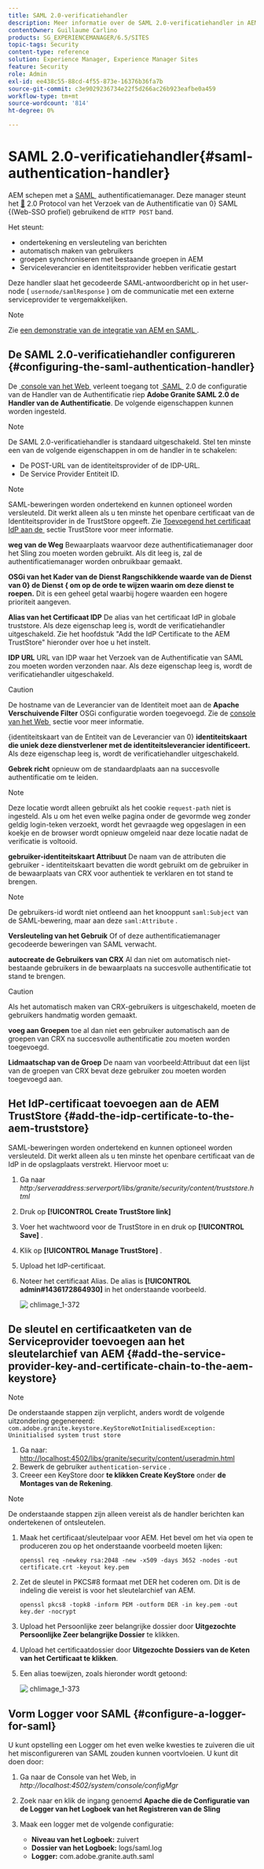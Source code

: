 ```yaml
---
title: SAML 2.0-verificatiehandler
description: Meer informatie over de SAML 2.0-verificatiehandler in AEM.
contentOwner: Guillaume Carlino
products: SG_EXPERIENCEMANAGER/6.5/SITES
topic-tags: Security
content-type: reference
solution: Experience Manager, Experience Manager Sites
feature: Security
role: Admin
exl-id: ee438c55-88cd-4f55-873e-16376b36fa7b
source-git-commit: c3e9029236734e22f5d266ac26b923eafbe0a459
workflow-type: tm+mt
source-wordcount: '814'
ht-degree: 0%

---
```


# SAML 2.0-verificatiehandler{#saml-authentication-handler}

AEM schepen met a [&#x200B; SAML &#x200B;](https://saml.xml.org/saml-specifications) authentificatiemanager. Deze manager steunt het [&#128279;](https://saml.xml.org/saml-specifications) 2.0 Protocol van het Verzoek van de Authentificatie van 0&rbrace; SAML &lbrace;(Web-SSO profiel) gebruikend de `HTTP POST` band.

Het steunt:

* ondertekening en versleuteling van berichten
* automatisch maken van gebruikers
* groepen synchroniseren met bestaande groepen in AEM
* Serviceleverancier en identiteitsprovider hebben verificatie gestart

Deze handler slaat het gecodeerde SAML-antwoordbericht op in het user-node ( `usernode/samlResponse` ) om de communicatie met een externe serviceprovider te vergemakkelijken.

>[!NOTE]
>
>Zie [&#x200B; een demonstratie van de integratie van AEM en SAML &#x200B;](https://experienceleague.adobe.com/docs/experience-cloud-kcs/kbarticles/KA-17481.html?lang=nl-NL).

## De SAML 2.0-verificatiehandler configureren {#configuring-the-saml-authentication-handler}

De [&#x200B; console van het Web &#x200B;](/help/sites-deploying/configuring-osgi.md) verleent toegang tot [&#x200B; SAML &#x200B;](https://saml.xml.org/saml-specifications) 2.0 de configuratie van de Handler van de Authentificatie riep **Adobe Granite SAML 2.0 de Handler van de Authentificatie**. De volgende eigenschappen kunnen worden ingesteld.

>[!NOTE]
>
>De SAML 2.0-verificatiehandler is standaard uitgeschakeld. Stel ten minste een van de volgende eigenschappen in om de handler in te schakelen:
>
>* De POST-URL van de identiteitsprovider of de IDP-URL.
>* De Service Provider Entiteit ID.
>

>[!NOTE]
>
>SAML-beweringen worden ondertekend en kunnen optioneel worden versleuteld. Dit werkt alleen als u ten minste het openbare certificaat van de Identiteitsprovider in de TrustStore opgeeft. Zie [&#x200B; Toevoegend het certificaat IdP aan de &#x200B;](/help/sites-administering/saml-2-0-authenticationhandler.md#add-the-idp-certificate-to-the-aem-truststore) sectie TrustStore voor meer informatie.

**weg van de Weg** Bewaarplaats waarvoor deze authentificatiemanager door het Sling zou moeten worden gebruikt. Als dit leeg is, zal de authentificatiemanager worden onbruikbaar gemaakt.

**OSGi van het Kader van de Dienst Rangschikkende waarde van de Dienst van 0&rbrace; de Dienst &lbrace; om op de orde te wijzen waarin om deze dienst te roepen.** Dit is een geheel getal waarbij hogere waarden een hogere prioriteit aangeven.

**Alias van het Certificaat IDP** De alias van het certificaat IdP in globale truststore. Als deze eigenschap leeg is, wordt de verificatiehandler uitgeschakeld. Zie het hoofdstuk &quot;Add the IdP Certificate to the AEM TrustStore&quot; hieronder over hoe u het instelt.

**IDP URL** URL van IDP waar het Verzoek van de Authentificatie van SAML zou moeten worden verzonden naar. Als deze eigenschap leeg is, wordt de verificatiehandler uitgeschakeld.

>[!CAUTION]
>
>De hostname van de Leverancier van de Identiteit moet aan de **Apache Verschuivende Filter** OSGi configuratie worden toegevoegd. Zie de [&#x200B; console van het Web &#x200B;](/help/sites-deploying/configuring-osgi.md) sectie voor meer informatie.

{identiteitskaart van de Entiteit van de Leverancier van 0} **identiteitskaart die uniek deze dienstverlener met de identiteitsleverancier identificeert.** Als deze eigenschap leeg is, wordt de verificatiehandler uitgeschakeld.

**Gebrek richt** opnieuw om de standaardplaats aan na succesvolle authentificatie om te leiden.

>[!NOTE]
>
>Deze locatie wordt alleen gebruikt als het cookie `request-path` niet is ingesteld. Als u om het even welke pagina onder de gevormde weg zonder geldig login-teken verzoekt, wordt het gevraagde weg opgeslagen in een koekje
>en de browser wordt opnieuw omgeleid naar deze locatie nadat de verificatie is voltooid.

**gebruiker-identiteitskaart Attribuut** De naam van de attributen die gebruiker - identiteitskaart bevatten die wordt gebruikt om de gebruiker in de bewaarplaats van CRX voor authentiek te verklaren en tot stand te brengen.

>[!NOTE]
>
>De gebruikers-id wordt niet ontleend aan het knooppunt `saml:Subject` van de SAML-bewering, maar aan deze `saml:Attribute` .

**Versleuteling van het Gebruik** Of of deze authentificatiemanager gecodeerde beweringen van SAML verwacht.

**autocreate de Gebruikers van CRX** Al dan niet om automatisch niet-bestaande gebruikers in de bewaarplaats na succesvolle authentificatie tot stand te brengen.

>[!CAUTION]
>
>Als het automatisch maken van CRX-gebruikers is uitgeschakeld, moeten de gebruikers handmatig worden gemaakt.

**voeg aan Groepen** toe al dan niet een gebruiker automatisch aan de groepen van CRX na succesvolle authentificatie zou moeten worden toegevoegd.

**Lidmaatschap van de Groep** De naam van voorbeeld:Attribuut dat een lijst van de groepen van CRX bevat deze gebruiker zou moeten worden toegevoegd aan.

## Het IdP-certificaat toevoegen aan de AEM TrustStore {#add-the-idp-certificate-to-the-aem-truststore}

SAML-beweringen worden ondertekend en kunnen optioneel worden versleuteld. Dit werkt alleen als u ten minste het openbare certificaat van de IdP in de opslagplaats verstrekt. Hiervoor moet u:

1. Ga naar *http:/serveraddress:serverport/libs/granite/security/content/truststore.html*
1. Druk op **[!UICONTROL Create TrustStore link]**
1. Voer het wachtwoord voor de TrustStore in en druk op **[!UICONTROL Save]** .
1. Klik op **[!UICONTROL Manage TrustStore]** .
1. Upload het IdP-certificaat.
1. Noteer het certificaat Alias. De alias is **[!UICONTROL admin#1436172864930]** in het onderstaande voorbeeld.

   ![&#x200B; chlimage_1-372 &#x200B;](assets/chlimage_1-372.png)

## De sleutel en certificaatketen van de Serviceprovider toevoegen aan het sleutelarchief van AEM {#add-the-service-provider-key-and-certificate-chain-to-the-aem-keystore}

>[!NOTE]
>
>De onderstaande stappen zijn verplicht, anders wordt de volgende uitzondering gegenereerd: `com.adobe.granite.keystore.KeyStoreNotInitialisedException: Uninitialised system trust store`

1. Ga naar: [&#x200B; http://localhost:4502/libs/granite/security/content/useradmin.html](http://localhost:4502/libs/granite/security/content/useradmin.html)
1. Bewerk de gebruiker `authentication-service` .
1. Creeer een KeyStore door **te klikken Create KeyStore** onder **de Montages van de Rekening**.

>[!NOTE]
>
>De onderstaande stappen zijn alleen vereist als de handler berichten kan ondertekenen of ontsleutelen.

1. Maak het certificaat/sleutelpaar voor AEM. Het bevel om het via open te produceren zou op het onderstaande voorbeeld moeten lijken:

   `openssl req -newkey rsa:2048 -new -x509 -days 3652 -nodes -out certificate.crt -keyout key.pem`

1. Zet de sleutel in PKCS#8 formaat met DER het coderen om. Dit is de indeling die vereist is voor het sleutelarchief van AEM.

   `openssl pkcs8 -topk8 -inform PEM -outform DER -in key.pem -out key.der -nocrypt`

1. Upload het Persoonlijke zeer belangrijke dossier door **Uitgezochte Persoonlijke Zeer belangrijke Dossier** te klikken.
1. Upload het certificaatdossier door **Uitgezochte Dossiers van de Keten van het Certificaat te klikken**.
1. Een alias toewijzen, zoals hieronder wordt getoond:

   ![&#x200B; chlimage_1-373 &#x200B;](assets/chlimage_1-373.png)

## Vorm Logger voor SAML {#configure-a-logger-for-saml}

U kunt opstelling een Logger om het even welke kwesties te zuiveren die uit het misconfigureren van SAML zouden kunnen voortvloeien. U kunt dit doen door:

1. Ga naar de Console van het Web, in *http://localhost:4502/system/console/configMgr*
1. Zoek naar en klik de ingang genoemd **Apache die de Configuratie van de Logger van het Logboek van het Registreren van de Sling**
1. Maak een logger met de volgende configuratie:

   * **Niveau van het Logboek:** zuivert
   * **Dossier van het Logboek:** logs/saml.log
   * **Logger:** com.adobe.granite.auth.saml
